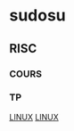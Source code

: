 # sudosu

## RISC
### COURS
### TP
[LINUX](https://drive.google.com/drive/folders/0B9fj93mCrxamN1JVRG85YUpUanM?resourcekey=0-r0pnVdYEIPpRYteDmZBqNw)
[LINUX](https://drive.google.com/embeddedfolderview?id=0B9fj93mCrxamUU1NNEZ4VWxKc0k#grid)
